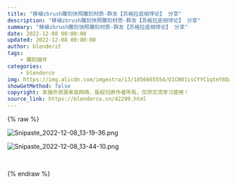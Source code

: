 ```yaml
---
title: "移植zbrush雕刻快照雕刻材质-群友【苏格拉底相悖论】 分享"
description: "移植zbrush雕刻快照雕刻材质-群友【苏格拉底相悖论】 分享"
summary: "移植zbrush雕刻快照雕刻材质-群友【苏格拉底相悖论】 分享"
date: 2022-12-08 00:00:00
updated: 2022-12-08 00:00:00
author: blenderit
tags: 
    - 雕刻插件
categories:
    - blenderco
img: https://img.alicdn.com/imgextra/i3/1856665554/O1CN01isCYYC1qtmY8QagUk_!!1856665554.png
showGetMethod: false
copyright: 本插件资源来自网络，版权归原作者所有，仅供交流学习使用！
source_link: https://blenderco.cn/42299.html
---
```


{% raw %}
<p><img src="https://img.alicdn.com/imgextra/i3/1856665554/O1CN01isCYYC1qtmY8QagUk_!!1856665554.png" alt="Snipaste_2022-12-08_13-19-36.png"></p><p><img src="https://img.alicdn.com/imgextra/i1/1856665554/O1CN01f1bfIx1qtmY816wOD_!!1856665554.png" alt="Snipaste_2022-12-08_13-44-10.png"></p><p> </p>
<div style="display: none">blenderco</div>
{% endraw %}